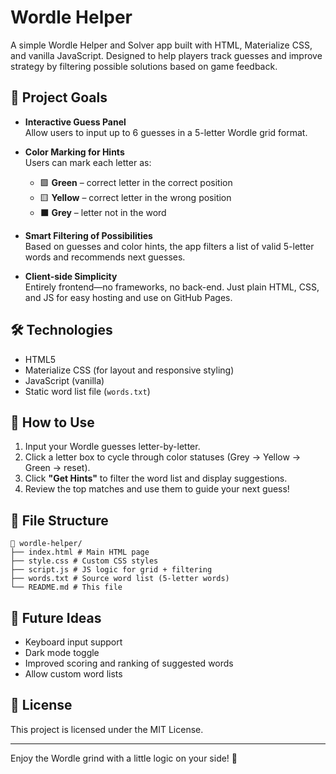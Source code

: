 # Wordle Helper

A simple Wordle Helper and Solver app built with HTML, Materialize CSS, and vanilla JavaScript. Designed to help players track guesses and improve strategy by filtering possible solutions based on game feedback.

## 🌟 Project Goals

- **Interactive Guess Panel**  
  Allow users to input up to 6 guesses in a 5-letter Wordle grid format.

- **Color Marking for Hints**  
  Users can mark each letter as:
  - 🟩 **Green** – correct letter in the correct position
  - 🟨 **Yellow** – correct letter in the wrong position
  - ⬛ **Grey** – letter not in the word

- **Smart Filtering of Possibilities**  
  Based on guesses and color hints, the app filters a list of valid 5-letter words and recommends next guesses.

- **Client-side Simplicity**  
  Entirely frontend—no frameworks, no back-end. Just plain HTML, CSS, and JS for easy hosting and use on GitHub Pages.

## 🛠️ Technologies

- HTML5
- Materialize CSS (for layout and responsive styling)
- JavaScript (vanilla)
- Static word list file (`words.txt`)

## 🚀 How to Use

1. Input your Wordle guesses letter-by-letter.
2. Click a letter box to cycle through color statuses (Grey → Yellow → Green → reset).
3. Click **"Get Hints"** to filter the word list and display suggestions.
4. Review the top matches and use them to guide your next guess!

## 📂 File Structure

```
📁 wordle-helper/
├── index.html # Main HTML page
├── style.css # Custom CSS styles
├── script.js # JS logic for grid + filtering
├── words.txt # Source word list (5-letter words)
└── README.md # This file
```

## 🧠 Future Ideas

- Keyboard input support
- Dark mode toggle
- Improved scoring and ranking of suggested words
- Allow custom word lists

## 📄 License

This project is licensed under the MIT License.

---

Enjoy the Wordle grind with a little logic on your side! 🧩
